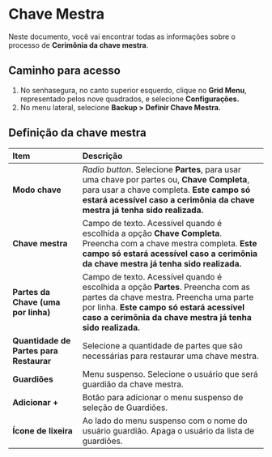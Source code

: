 # Chave Mestra

Neste documento, você vai encontrar todas as informações sobre o processo de **Cerimônia da chave mestra**.

## Caminho para acesso

1. No senhasegura, no canto superior esquerdo, clique no **Grid Menu**, representado pelos nove quadrados, e selecione **Configurações.**  
2. No menu lateral, selecione **Backup \> Definir Chave Mestra.** 

## Definição da chave mestra

| Item | Descrição |
| :---- | :---- |
| **Modo chave** | *Radio button*. Selecione **Partes**, para usar uma chave por partes ou, **Chave Completa**, para usar a chave completa.  **Este campo só estará acessível caso a cerimônia da chave mestra já tenha sido realizada.** |
| **Chave mestra** | Campo de texto. Acessível quando é escolhida a opção **Chave Completa**. Preencha com a chave mestra completa. **Este campo só estará acessível caso a cerimônia da chave mestra já tenha sido realizada.** |
| **Partes da Chave (uma por linha)** | Campo de texto. Acessível quando é escolhida a opção **Partes**. Preencha com as partes da chave mestra. Preencha uma parte por linha. **Este campo só estará acessível caso a cerimônia da chave mestra já tenha sido realizada.** |
| **Quantidade de Partes para Restaurar** | Selecione a quantidade de partes que são necessárias para restaurar uma chave mestra. |
| **Guardiões** | Menu suspenso. Selecione o usuário que será guardião da chave mestra. |
| **Adicionar \+** | Botão para adicionar o menu suspenso de seleção de Guardiões. |
| **Ícone de lixeira** | Ao lado do menu suspenso com o nome do usuário guardião. Apaga o usuário da lista de guardiões. |